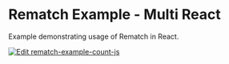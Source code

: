 # Rematch Example - Multi React

Example demonstrating usage of Rematch in React.

[![Edit rematch-example-count-js](https://codesandbox.io/static/img/play-codesandbox.svg)](https://codesandbox.io/s/github/rematch/rematch/tree/main/examples/multi-react?fontsize=14&hidenavigation=1&theme=dark)
